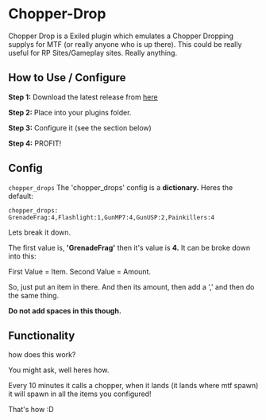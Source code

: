 # Chopper-Drop
Chopper Drop is a Exiled plugin which emulates a Chopper Dropping supplys for MTF (or really anyone who is up there). This could be really useful for RP Sites/Gameplay sites. Really anything.

## How to Use / Configure
**Step 1:** Download the latest release from [here](https://github.com/KadeDev/Chopper-Drop/releases/latest)

**Step 2:** Place into your plugins folder.

**Step 3:** Configure it (see the section below)

**Step 4:** PROFIT!

## Config
`chopper_drops`
The 'chopper_drops' config is a **dictionary.**
Heres the default:

`chopper_drops: GrenadeFrag:4,Flashlight:1,GunMP7:4,GunUSP:2,Painkillers:4`

Lets break it down.

The first value is, **'GrenadeFrag'** then it's value is **4.** It can be broke down into this:

First Value = Item. Second Value = Amount.

So, just put an item in there. And then its amount, then add a ',' and then do the same thing.

**Do not add spaces in this though.**

## Functionality
how does this work?

You might ask, well heres how.

Every 10 minutes it calls a chopper, when it lands (it lands where mtf spawn) it will spawn in all the items you configured!

That's how :D
